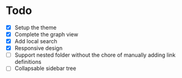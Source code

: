 # Todo

- [X] Setup the theme
- [X] Complete the graph view
- [X] Add local search
- [X] Responsive design
- [ ] Support nested folder without the chore of manually adding link definitions
- [ ] Collapsable sidebar tree
